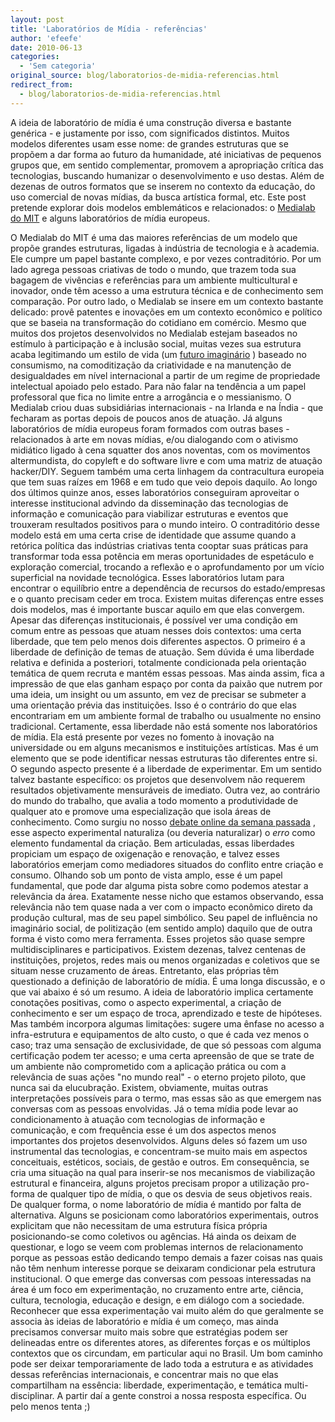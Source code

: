 ```yaml
---
layout: post
title: 'Laboratórios de Mídia - referências'
author: 'efeefe'
date: 2010-06-13
categories:
  - 'Sem categoria'
original_source: blog/laboratorios-de-midia-referencias.html
redirect_from:
  - blog/laboratorios-de-midia-referencias.html
---
```


A ideia de laboratório de mídia é uma construção diversa e bastante genérica - e justamente por isso, com significados distintos. Muitos modelos diferentes usam esse nome: de grandes estruturas que se propõem a dar forma ao futuro da humanidade, até iniciativas de pequenos grupos que, em sentido complementar, promovem a apropriação crítica das tecnologias, buscando humanizar o desenvolvimento e uso destas. Além de dezenas de outros formatos que se inserem no contexto da educação, do uso comercial de novas mídias, da busca artística formal, etc. Este post pretende explorar dois modelos emblemáticos e relacionados: o [Medialab do MIT](http://media.mit.edu/) e alguns laboratórios de mídia europeus.

O Medialab do MIT é uma das maiores referências de um modelo que propõe grandes estruturas, ligadas à indústria de tecnologia e à academia. Ele cumpre um papel bastante complexo, e por vezes contraditório. Por um lado agrega pessoas criativas de todo o mundo, que trazem toda sua bagagem de vivências e referências para um ambiente multicultural e inovador, onde têm acesso a uma estrutura técnica e de conhecimento sem comparação. Por outro lado, o Medialab se insere em um contexto bastante delicado: provê patentes e inovações em um contexto econômico e político que se baseia na transformação do cotidiano em comércio. Mesmo que muitos dos projetos desenvolvidos no Medialab estejam baseados no estímulo à participação e à inclusão social, muitas vezes sua estrutura acaba legitimando um estilo de vida (um [futuro imaginário](http://futurosimaginarios.midiatatica.info/) ) baseado no consumismo, na comoditização da criatividade e na manutenção de desigualdades em nível internacional a partir de um regime de propriedade intelectual apoiado pelo estado. Para não falar na tendência a um papel professoral que fica no limite entre a arrogância e o messianismo. O Medialab criou duas subsidiárias internacionais - na Irlanda e na Índia - que fecharam as portas depois de poucos anos de atuação. Já alguns laboratórios de mídia europeus foram formados com outras bases - relacionados à arte em novas mídias, e/ou dialogando com o ativismo midiático ligado à cena squatter dos anos noventas, com os movimentos altermundista, do copyleft e do software livre e com uma matriz de atuação hacker/DIY. Seguem também uma certa linhagem da contracultura europeia que tem suas raízes em 1968 e em tudo que veio depois daquilo. Ao longo dos últimos quinze anos, esses laboratórios conseguiram aproveitar o interesse institucional advindo da disseminação das tecnologias de informação e comunicação para viabilizar estruturas e eventos que trouxeram resultados positivos para o mundo inteiro. O contraditório desse modelo está em uma certa crise de identidade que assume quando a retórica política das indústrias criativas tenta cooptar suas práticas para transformar toda essa potência em meras oportunidades de espetáculo e exploração comercial, trocando a reflexão e o aprofundamento por um vício superficial na novidade tecnológica. Esses laboratórios lutam para encontrar o equilíbrio entre a dependência de recursos do estado/empresas e o quanto precisam ceder em troca. Existem muitas diferenças entre esses dois modelos, mas é importante buscar aquilo em que elas convergem. Apesar das diferenças institucionais, é possível ver uma condição em comum entre as pessoas que atuam nesses dois contextos: uma certa liberdade, que tem pelo menos dois diferentes aspectos. O primeiro é a liberdade de definição de temas de atuação. Sem dúvida é uma liberdade relativa e definida a posteriori, totalmente condicionada pela orientação temática de quem recruta e mantém essas pessoas. Mas ainda assim, fica a impressão de que elas ganham espaço por conta da paixão que nutrem por uma ideia, um insight ou um assunto, em vez de precisar se submeter a uma orientação prévia das instituições. Isso é o contrário do que elas encontrariam em um ambiente formal de trabalho ou usualmente no ensino tradicional. Certamente, essa liberdade não está somente nos laboratórios de mídia. Ela está presente por vezes no fomento à inovação na universidade ou em alguns mecanismos e instituições artísticas. Mas é um elemento que se pode identificar nessas estruturas tão diferentes entre si. O segundo aspecto presente é a liberdade de experimentar. Em um sentido talvez bastante específico: os projetos que desenvolvem não requerem resultados objetivamente mensuráveis de imediato. Outra vez, ao contrário do mundo do trabalho, que avalia a todo momento a produtividade de qualquer ato e promove uma especialização que isola áreas de conhecimento. Como surgiu no nosso [debate online da semana passada](http://culturadigital.br/redelabs/2010/06/cultura-digital-experimental-parte-2-google-buzz/) , esse aspecto experimental naturaliza (ou deveria naturalizar) o *erro* como elemento fundamental da criação. Bem articuladas, essas liberdades propiciam um espaço de oxigenação e renovação, e talvez esses laboratórios emerjam como mediadores situados do conflito entre criação e consumo. Olhando sob um ponto de vista amplo, esse é um papel fundamental, que pode dar alguma pista sobre como podemos atestar a relevância da área. Exatamente nesse nicho que estamos observando, essa relevância não tem quase nada a ver com o impacto econômico direto da produção cultural, mas de seu papel simbólico. Seu papel de influência no imaginário social, de politização (em sentido amplo) daquilo que de outra forma é visto como mera ferramenta. Esses projetos são quase sempre multidisciplinares e participativos. Existem dezenas, talvez centenas de instituições, projetos, redes mais ou menos organizadas e coletivos que se situam nesse cruzamento de áreas. Entretanto, elas próprias têm questionado a definição de laboratório de mídia. É uma longa discussão, e o que vai abaixo é só um resumo. A ideia de laboratório implica certamente conotações positivas, como o aspecto experimental, a criação de conhecimento e ser um espaço de troca, aprendizado e teste de hipóteses. Mas também incorpora algumas limitações: sugere uma ênfase no acesso a infra-estrutura e equipamentos de alto custo, o que é cada vez menos o caso; traz uma sensação de exclusividade, de que só pessoas com alguma certificação podem ter acesso; e uma certa apreensão de que se trate de um ambiente não comprometido com a aplicação prática ou com a relevância de suas ações \"no mundo real\" - o eterno projeto piloto, que nunca sai da elucubração. Existem, obviamente, muitas outras interpretações possíveis para o termo, mas essas são as que emergem nas conversas com as pessoas envolvidas. Já o tema mídia pode levar ao condicionamento à atuação com tecnologias de informação e comunicação, e com frequência esse é um dos aspectos menos importantes dos projetos desenvolvidos. Alguns deles só fazem um uso instrumental das tecnologias, e concentram-se muito mais em aspectos conceituais, estéticos, sociais, de gestão e outros. Em consequência, se cria uma situação na qual para inserir-se nos mecanismos de viabilização estrutural e financeira, alguns projetos precisam propor a utilização pro-forma de qualquer tipo de mídia, o que os desvia de seus objetivos reais. De qualquer forma, o nome laboratório de mídia é mantido por falta de alternativa. Alguns se posicionam como laboratórios experimentais, outros explicitam que não necessitam de uma estrutura física própria posicionando-se como coletivos ou agências. Há ainda os deixam de questionar, e logo se veem com problemas internos de relacionamento porque as pessoas estão dedicando tempo demais a fazer coisas nas quais não têm nenhum interesse porque se deixaram condicionar pela estrutura institucional. O que emerge das conversas com pessoas interessadas na área é um foco em experimentação, no cruzamento entre arte, ciência, cultura, tecnologia, educação e design, e em diálogo com a sociedade. Reconhecer que essa experimentação vai muito além do que geralmente se associa às ideias de laboratório e mídia é um começo, mas ainda precisamos conversar muito mais sobre que estratégias podem ser delineadas entre os diferentes atores, as diferentes forças e os múltiplos contextos que os circundam, em particular aqui no Brasil. Um bom caminho pode ser deixar temporariamente de lado toda a estrutura e as atividades dessas referências internacionais, e concentrar mais no que elas compartilham na essência: liberdade, experimentação, e temática multi-disciplinar. A partir daí a gente constroi a nossa resposta específica. Ou pelo menos tenta ;)
